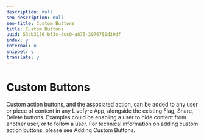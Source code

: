 ```yaml
---
description: null
seo-description: null
seo-title: Custom Buttons
title: Custom Buttons
uuid: 53cb3136-bf3c-4cc0-a875-3076750d39df
index: y
internal: n
snippet: y
translate: y
---
```


# Custom Buttons

Custom action buttons, and the associated action, can be added to any user or piece of content in any Livefyre App, alongside the existing Flag, Share, Delete buttons. Examples could be enabling a user to hide content from another user, or to follow a user.
For technical information on adding custom action buttons, please see Adding Custom Buttons.
